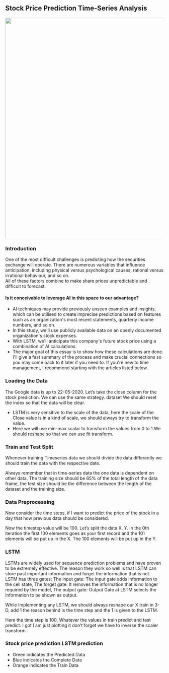 ## Stock Price Prediction Time-Series Analysis
<img src="https://mediacloud.kiplinger.com/image/private/s--x2_BoIgn--/v1604352227/Investing/stock-market-today-110220.jpg" width=700 hieght=500>

### Introduction
One of the most difficult challenges is predicting how the securities exchange will operate. There are numerous variables that influence anticipation, including physical versus psychological causes, rational versus irrational behaviour, and so on.                             
All of these factors combine to make share prices unpredictable and difficult to forecast.   

#### Is it conceivable to leverage AI in this space to our advantage?         
- AI techniques may provide previously unseen examples and insights, which can be utilised to create imprecise predictions based on features such as an organization's most recent statements, quarterly income numbers, and so on.       
- In this study, we'll use publicly available data on an openly documented organization's stock expenses.     
- With LSTM, we'll anticipate this company's future stock price using a combination of AI calculations.     
- The major goal of this essay is to show how these calculations are done. I'll give a fast summary of the process and make crucial connections so you may come back to it later if you need to. If you're new to time management, I recommend starting with the articles listed below.     

### Loading the Data
The Google data is up to 22-05-2020. Let’s take the close column for the stock prediction. We can use the same strategy.
dataset
We should reset the index so that the data will be clear.

- LSTM is very sensitive to the scale of the data, here the scale of the Close value is in a kind of scale, we should always try to transform the value.
- Here we will use min-max scalar to transform the values from 0 to 1.We should reshape so that we can use fit transform.

### Train and Test Split
Whenever training Timeseries data we should divide the data differently we should train the data with the respective date.

Always remember that in time-series data the one data is dependent on other data. The training size should be 65% of the total length of the data frame, the test size should be the difference between the length of the dataset and the training size.

### Data Preprocessing
Now consider the time steps, if I want to predict the price of the stock in a day that how previous data should be considered.

Now the timestep value will be 100. Let’s split the data X, Y. In the 0th iteration the first 100 elements goes as your first record and the 101 elements will be put up in the X. The 100 elements will be put up in the Y.

### LSTM
LSTMs are widely used for sequence prediction problems and have proven to be extremely effective. The reason they work so well is that LSTM can store past important information and forget the information that is not.
LSTM has three gates:
The input gate: The input gate adds information to the cell state,
The forget gate: It removes the information that is no longer required by the model,
The output gate: Output Gate at LSTM selects the information to be shown as output.
 

While Implementing any LSTM, we should always reshape our X train in 3-D, add 1 the reason behind is the time step and the 1 is given to the LSTM.

Here the time step is 100, Whatever the values in train predict and test predict. I got I am just plotting it don’t forget we have to inverse the scaler transform.

### Stock price prediction LSTM prediction
 

- Green indicates the Predicted Data
- Blue indicates the Complete Data
- Orange indicates the Train Data
 
